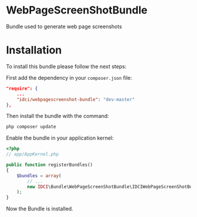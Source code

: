 WebPageScreenShotBundle
=======================

Bundle used to generate web page screenshots

Installation
===========

To install this bundle please follow the next steps:

First add the dependency in your `composer.json` file:

```json
"require": {
    ...
    "idci/webpagescreenshot-bundle": "dev-master"
},
```

Then install the bundle with the command:

```sh
php composer update
```

Enable the bundle in your application kernel:

```php
<?php
// app/AppKernel.php

public function registerBundles()
{
    $bundles = array(
        // ...
        new IDCI\Bundle\WebPageScreenShotBundle\IDCIWebPageScreenShotBundle(),
    );
}
```

Now the Bundle is installed.
